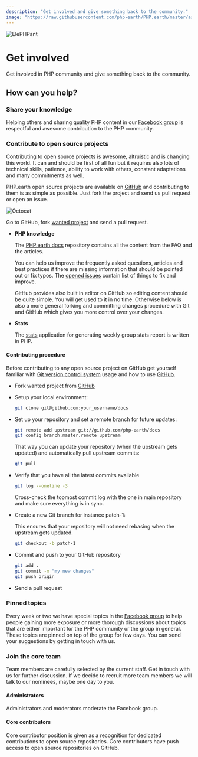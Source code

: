 ```yaml
---
description: "Get involved and give something back to the community."
image: "https://raw.githubusercontent.com/php-earth/PHP.earth/master/assets/meta/elephpant.png"
---
```


![ElePHPant](https://raw.githubusercontent.com/php-earth/PHP.earth/master/assets/meta/elephpant.png "ElePHPant")

# Get involved

Get involved in PHP community and give something back to the community.

## How can you help?

### Share your knowledge

Helping others and sharing quality PHP content in our
[Facebook group](https://www.facebook.com/groups/2204685680/) is respectful and
awesome contribution to the PHP community.

### Contribute to open source projects

Contributing to open source projects is awesome, altruistic and is changing this
world. It can and should be first of all fun but it requires also lots of
technical skills, patience, ability to work with others, constant adaptations
and many commitments as well.

PHP.earth open source projects are available on [GitHub](https://github.com/php-earth)
and contributing to them is as simple as possible. Just fork the project and send
us pull request or open an issue.

![Octocat](https://raw.githubusercontent.com/php-earth/PHP.earth/master/assets/meta/octocat.png "Octocat")

Go to GitHub, fork <a href="https://github.com/php-earth">wanted project</a> and
send a pull request.

* **PHP knowledge**

  The [PHP.earth docs](https://github.com/php-earth/docs) repository contains all
  the content from the FAQ and the articles.

  You can help us improve the frequently asked questions, articles and
  best practices if there are missing information that should be pointed out or
  fix typos. The [opened issues](https://github.com/php-earth/docs/issues)
  contain list of things to fix and improve.

  GitHub provides also built in editor on GitHub so editing content should be
  quite simple. You will get used to it in no time. Otherwise below is also a
  more general forking and committing changes procedure with Git and GitHub
  which gives you more control over your changes.

* **Stats**

  The [stats](https://github.com/php-earth/stats) application for generating weekly
  group stats report is written in PHP.

#### Contributing procedure

Before contributing to any open source project on GitHub get yourself familiar
with [Git version control system](/doc/interop/git) usage and how to use
[GitHub](https://help.github.com/).

* Fork wanted project from [GitHub](https://github.com/php-earth)

* Setup your local environment:

  ```bash
  git clone git@github.com:your_username/docs
  ```

* Set up your repository and set a remote branch for future updates:

  ```bash
  git remote add upstream git://github.com/php-earth/docs
  git config branch.master.remote upstream
  ```

  That way you can update your repository (when the upstream gets updated) and
  automatically pull upstream commits:

  ```bash
  git pull
  ```

* Verify that you have all the latest commits available

  ```bash
  git log --oneline -3
  ```

  Cross-check the topmost commit log with the one in main repository and make sure
  everything is in sync.

* Create a new Git branch for instance patch-1:

  This ensures that your repository will not need rebasing when the upstream gets
  updated.

  ```bash
  git checkout -b patch-1
  ```

* Commit and push to your GitHub repository

  ```bash
  git add .
  git commit -m "my new changes"
  git push origin
  ```

* Send a pull request

### Pinned topics

Every week or two we have special topics in the
[Facebook group](https://facebook.com/groups/2204685680) to help people gaining
more exposure or more thorough discussions about topics that are either important
for the PHP community or the group in general. These topics are pinned on top of
the group for few days. You can send your suggestions by getting in touch with
us.

### Join the core team

Team members are carefully selected by the current staff. Get in touch with us
for further discussion. If we decide to recruit more team members we will talk to
our nominees, maybe one day to you.

#### Administrators

Administrators and moderators moderate the Facebook group.

#### Core contributors

Core contributor position is given as a recognition for dedicated contributions
to open source repositories. Core contributors have push access to open source
repositories on GitHub.
